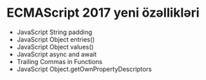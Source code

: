# ECMAScript 2017 yeni özəllikləri

- JavaScript String padding
- JavaScript Object entries()
- JavaScript Object values()
- JavaScript async and await
- Trailing Commas in Functions
- JavaScript Object.getOwnPropertyDescriptors
